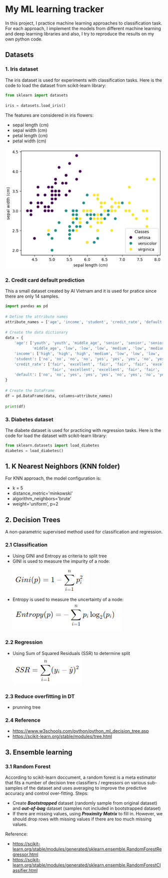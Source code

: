 # My ML learning tracker
In this project, I practice machine learning approaches to classification task. For each approach, I implement the models from different machine learning and deep learning libraries and also, I try to reproduce the results on my own python code.
## Datasets 
### 1. Iris dataset
The iris dataset is used for experiments with classification tasks. Here is the code to load the dataset from scikit-learn library:

```python
from sklearn import datasets

iris = datasets.load_iris()
```

The features are considered in iris flowers:
- sepal length (cm)
- sepal width (cm)
- petal length (cm)
- petal width (cm)


![iris flower](iris.jpg "Image 1.")

### 2. Credit card default prediction
This a small dataset created by AI Vietnam and it is used for pratice since there are only 14 samples.

```python
import pandas as pd

# Define the attribute names
attribute_names = ['age', 'income', 'student', 'credit_rate', 'default']

# Create the data dictionary
data = {
    'age': ['youth', 'youth', 'middle_age', 'senior', 'senior', 'senior', 'middle_age', 'youth', 'youth', 'senior',
            'middle_age', 'low', 'low', 'low', 'medium', 'low', 'medium', 'medium', 'medium', 'medium'],
    'income': ['high', 'high', 'high', 'medium', 'low', 'low', 'low', 'medium', 'low', 'medium', 'medium', 'medium', 'medium', 'medium', 'medium', 'medium', 'medium', 'medium', 'medium', 'medium'],
    'student': ['no', 'no', 'no', 'no', 'yes', 'yes', 'yes', 'no', 'yes', 'yes', 'yes', 'no', 'yes', 'no', 'no', 'no', 'no', 'no', 'no', 'no'],
    'credit_rate': ['fair', 'excellent', 'fair', 'fair', 'fair', 'excellent', 'excellent', 'fair', 'fair', 'fair',
                    'fair', 'excellent', 'excellent', 'fair', 'fair', 'fair', 'excellent', 'excellent', 'fair', 'fair'],
    'default': ['no', 'no', 'yes', 'yes', 'yes', 'no', 'yes', 'no', 'yes', 'yes', 'yes', 'yes', 'yes', 'no', 'no', 'no', 'no', 'no', 'no', 'no']
}

# Create the DataFrame
df = pd.DataFrame(data, columns=attribute_names)

print(df)
```

### 3. Diabetes dataset
The diabete dataset is used for practicing with regression tasks. Here is the code for load the dataset with scikit-learn library:
```python
from sklearn.datasets import load_diabetes
diabetes = load_diabetes()
```

## 1. K Nearest Neighbors (KNN folder)
For KNN approach, the model configuration is:
- k = 5
- distance_metric='minkowski'
- algorithm_neighbors='brute'
- weight='uniform', p=2

## 2. Decision Trees
A non-parametric supervised method used for classification and regression.
### 2.1 Classification
- Using GINI and Entropy as criteria to split tree
- GINI is used to measure the impurity of a node:
![alt text](image.png)
- Entropy is used to measure the uncertainty of a node:
![alt text](image-1.png)

### 2.2 Regression
- Using Sum of Squared Residuals (SSR) to determine split
![alt text](image-2.png)

### 2.3 Reduce overfitting in DT
- prunning tree

### 2.4 Reference
- https://www.w3schools.com/python/python_ml_decision_tree.asp 
- https://scikit-learn.org/stable/modules/tree.html 

## 3. Ensemble learning
### 3.1 Random Forest
According to scikit-learn doccument, a random forest is a meta estimator that fits a number of decision tree classifiers / regressors on various sub-samples of the dataset and uses averaging to improve the predictive accuracy and control over-fitting. 
Steps:
- Create ***Bootstrapped*** dataset (randomly sample from original dataset) and ***out-of-bag*** dataset (samples not included in bootstrapped dataset)
- If there are missing values, using ***Proximity Matrix*** to fill in. However, we should drop rows with missing values if there are too much missing values.

Reference:
- https://scikit-learn.org/stable/modules/generated/sklearn.ensemble.RandomForestRegressor.html 
- https://scikit-learn.org/stable/modules/generated/sklearn.ensemble.RandomForestClassifier.html